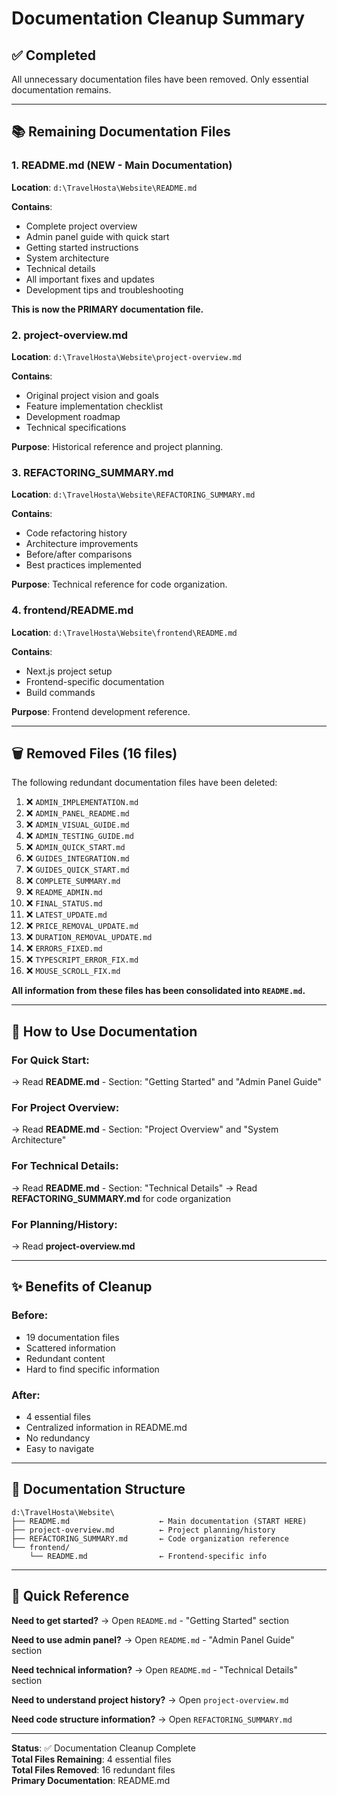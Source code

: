 # Documentation Cleanup Summary

## ✅ Completed

All unnecessary documentation files have been removed. Only essential documentation remains.

---

## 📚 Remaining Documentation Files

### 1. **README.md** (NEW - Main Documentation)

**Location**: `d:\TravelHosta\Website\README.md`

**Contains**:

- Complete project overview
- Admin panel guide with quick start
- Getting started instructions
- System architecture
- Technical details
- All important fixes and updates
- Development tips and troubleshooting

**This is now the PRIMARY documentation file.**

### 2. **project-overview.md**

**Location**: `d:\TravelHosta\Website\project-overview.md`

**Contains**:

- Original project vision and goals
- Feature implementation checklist
- Development roadmap
- Technical specifications

**Purpose**: Historical reference and project planning.

### 3. **REFACTORING_SUMMARY.md**

**Location**: `d:\TravelHosta\Website\REFACTORING_SUMMARY.md`

**Contains**:

- Code refactoring history
- Architecture improvements
- Before/after comparisons
- Best practices implemented

**Purpose**: Technical reference for code organization.

### 4. **frontend/README.md**

**Location**: `d:\TravelHosta\Website\frontend\README.md`

**Contains**:

- Next.js project setup
- Frontend-specific documentation
- Build commands

**Purpose**: Frontend development reference.

---

## 🗑️ Removed Files (16 files)

The following redundant documentation files have been deleted:

1. ❌ `ADMIN_IMPLEMENTATION.md`
2. ❌ `ADMIN_PANEL_README.md`
3. ❌ `ADMIN_VISUAL_GUIDE.md`
4. ❌ `ADMIN_TESTING_GUIDE.md`
5. ❌ `ADMIN_QUICK_START.md`
6. ❌ `GUIDES_INTEGRATION.md`
7. ❌ `GUIDES_QUICK_START.md`
8. ❌ `COMPLETE_SUMMARY.md`
9. ❌ `README_ADMIN.md`
10. ❌ `FINAL_STATUS.md`
11. ❌ `LATEST_UPDATE.md`
12. ❌ `PRICE_REMOVAL_UPDATE.md`
13. ❌ `DURATION_REMOVAL_UPDATE.md`
14. ❌ `ERRORS_FIXED.md`
15. ❌ `TYPESCRIPT_ERROR_FIX.md`
16. ❌ `MOUSE_SCROLL_FIX.md`

**All information from these files has been consolidated into `README.md`.**

---

## 📖 How to Use Documentation

### For Quick Start:

→ Read **README.md** - Section: "Getting Started" and "Admin Panel Guide"

### For Project Overview:

→ Read **README.md** - Section: "Project Overview" and "System Architecture"

### For Technical Details:

→ Read **README.md** - Section: "Technical Details"
→ Read **REFACTORING_SUMMARY.md** for code organization

### For Planning/History:

→ Read **project-overview.md**

---

## ✨ Benefits of Cleanup

### Before:

- 19 documentation files
- Scattered information
- Redundant content
- Hard to find specific information

### After:

- 4 essential files
- Centralized information in README.md
- No redundancy
- Easy to navigate

---

## 📝 Documentation Structure

```
d:\TravelHosta\Website\
├── README.md                    ← Main documentation (START HERE)
├── project-overview.md          ← Project planning/history
├── REFACTORING_SUMMARY.md       ← Code organization reference
└── frontend/
    └── README.md                ← Frontend-specific info
```

---

## 🎯 Quick Reference

**Need to get started?**
→ Open `README.md` - "Getting Started" section

**Need to use admin panel?**
→ Open `README.md` - "Admin Panel Guide" section

**Need technical information?**
→ Open `README.md` - "Technical Details" section

**Need to understand project history?**
→ Open `project-overview.md`

**Need code structure information?**
→ Open `REFACTORING_SUMMARY.md`

---

**Status**: ✅ Documentation Cleanup Complete  
**Total Files Remaining**: 4 essential files  
**Total Files Removed**: 16 redundant files  
**Primary Documentation**: README.md
